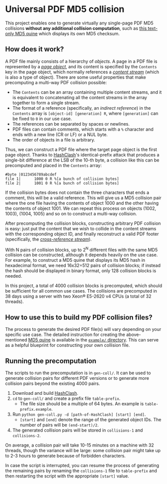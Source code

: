 # Universal PDF MD5 collision

This project enables one to generate virtually any single-page PDF MD5 collisions **without any additional collision computation**, such as [this text-only MD5 quine](/example/MD5_Quine.pdf) which displays its own MD5 checksum.

## How does it work?

A PDF file mainly consists of a hierarchy of *objects*. A page in a PDF file is represented by a [*page object*](https://opensource.adobe.com/dc-acrobat-sdk-docs/pdfstandards/PDF32000_2008.pdf#G6.1956489), and its content is specified by the `Contents` key in the page object, which normally references a [*content stream*](https://opensource.adobe.com/dc-acrobat-sdk-docs/pdfstandards/PDF32000_2008.pdf#G6.1913072) (which is also a type of object). There are some useful properties that make precomputing a multi-way PDF collision possible:

- The `Contents` can be an array containing multiple content streams, and it is equivalent to concatenating all the content streams in the array together to form a single stream.
- The format of a reference (specifically, an *indirect reference*) in the `Contents` array is `[object-id] [generation] R`, where `[generation]` can be fixed to `0` in our use case.
- The references can be separated by spaces or newlines.
- PDF files can contain comments, which starts with a `%` character and ends with a new line (CR or LF) or a NUL byte.
- The order of objects in a file is arbitrary.

Thus, we can construct a PDF file where the target page object is the first page object. Thanks to [HashClash](https://github.com/cr-marcstevens/hashclash)'s identical-prefix attack that produces a single-bit difference at the LSB of the 10-th byte, a collision like this can be precomputed and placed in the `Contents` array:

```
#byte |0123456789abcdef
file 1|      1000 0 R %[a bunch of collision bytes]
file 2|      1001 0 R %[a bunch of collision bytes]
```

If the collision bytes does not contain the three characters that ends a comment, this will be a valid reference. This will give us a MD5 collision pair where the one file having the contents of object 1000 and the other having the contents of object 1001. We can repeat this process on objects (1002, 1003), (1004, 1005) and so on to construct a multi-way collision.

After precomputing the collision blocks, constructing arbitrary PDF collision is easy: just put the content that we wish to collide in the content streams with the corresponding object ID, and finally reconstruct a valid PDF footer (specifically, the [*cross-reference stream*](https://opensource.adobe.com/dc-acrobat-sdk-docs/pdfstandards/PDF32000_2008.pdf#G6.2355789)).

With N pairs of collision blocks, up to 2<sup>N</sup> different files with the same MD5 collision can be constructed, although it depends heavily on the use case. For example, to construct a MD5 quine that displays its MD5 hash in hexadecimal format, we need 16x32=512 pairs of collision blocks; if instead the hash should be displayed in binary format, only 128 collision blocks is needed.

In this project, a total of 4000 collision blocks is precomputed, which should be sufficient for all common use cases. The collisions are precomputed in 38 days using a server with two Xeon® E5-2620 v4 CPUs (a total of 32 threads).

## How to use this to build my PDF collision files?

The process to generate the desired PDF file(s) will vary depending on your specific use case. The detailed instruction for creating the above-mentioned [MD5 quine](/example/MD5_Quine.pdf) is available in the [`example/` directory](/example). This can serve as a helpful blueprint for constructing your own collision file.

## Running the precomputation

The scripts to run the precomputation is in `gen-coll/`. It can be used to generate collision pairs for different PDF versions or to generate more collision pairs beyond the existing 4000 pairs.

1. Download and build [HashClash](https://github.com/cr-marcstevens/hashclash).
2. `cd` to `gen-coll/` and create a prefix file `table-prefix`.
    - The file size should be a multiple of 64 bytes. An example is `table-prefix.example`.
3. Run `python gen-coll.py -d [path-of-HashClash] [start] [end]`.
    - `[start]` and `[end]` denote the range of the generated object IDs. The number of pairs will be `(end-start)/2`.
4. The generated collision pairs will be stored in `collisions-1` and `collisions-2`.

On average, a collision pair will take 10-15 minutes on a machine with 32 threads, though the variance will be large: some collision pair might take up to 2-3 hours to generate because of forbidden characters.

In case the script is interrupted, you can resume the process of generating the remaining pairs by renaming the `collisions-1` file to `table-prefix` and then restarting the script with the appropriate `[start]` value.
